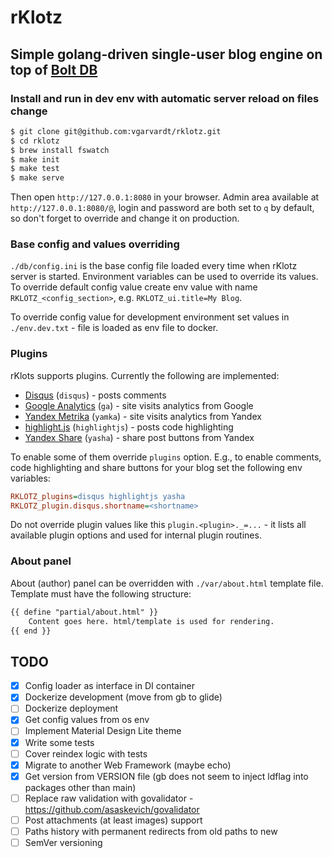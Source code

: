 # rKlotz

## Simple golang-driven single-user blog engine on top of [Bolt DB](https://github.com/boltdb/bolt)

### Install and run in dev env with automatic server reload on files change

```sh
$ git clone git@github.com:vgarvardt/rklotz.git
$ cd rklotz
$ brew install fswatch
$ make init
$ make test
$ make serve
```

Then open `http://127.0.0.1:8080` in your browser.
Admin area available at `http://127.0.0.1:8080/@`, login and password are both set to `q` by default,
so don't forget to override and change it on production.

### Base config and values overriding

`./db/config.ini` is the base config file loaded every time when rKlotz server is started.
Environment variables can be used to override its values. To override default config value
create env value with name `RKLOTZ_<config_section>`, e.g. `RKLOTZ_ui.title=My Blog`.

To override config value for development environment set values in `./env.dev.txt` - file
is loaded as env file to docker.

### Plugins

rKlots supports plugins. Currently the following are implemented:

* [Disqus](https://disqus.com/) (`disqus`) - posts comments
* [Google Analytics](http://www.google.com/analytics/) (`ga`) - site visits analytics from Google
* [Yandex Metrika](https://metrika.yandex.ru/) (`yamka`) - site visits analytics from Yandex
* [highlight.js](https://highlightjs.org/) (`highlightjs`) - posts code highlighting
* [Yandex Share](https://tech.yandex.ru/share/) (`yasha`) - share post buttons from Yandex

To enable some of them override `plugins` option. E.g., to enable comments, code highlighting
and share buttons for your blog set the following env variables:

```ini
RKLOTZ_plugins=disqus highlightjs yasha
RKLOTZ_plugin.disqus.shortname=<shortname>
```

Do not override plugin values like this `plugin.<plugin>._=...` - it lists all available plugin options
and used for internal plugin routines.

### About panel

About (author) panel can be overridden with `./var/about.html` template file.
Template must have the following structure:

```html
{{ define "partial/about.html" }}
    Content goes here. html/template is used for rendering.
{{ end }}
```

## TODO

- [x] Config loader as interface in DI container
- [x] Dockerize development (move from gb to glide)
- [ ] Dockerize deployment
- [x] Get config values from os env
- [ ] Implement Material Design Lite theme
- [x] Write some tests
- [ ] Cover reindex logic with tests
- [x] Migrate to another Web Framework (maybe echo)
- [x] Get version from VERSION file (gb does not seem to inject ldflag into packages other than main)
- [ ] Replace raw validation with govalidator - https://github.com/asaskevich/govalidator
- [ ] Post attachments (at least images) support
- [ ] Paths history with permanent redirects from old paths to new
- [ ] SemVer versioning
